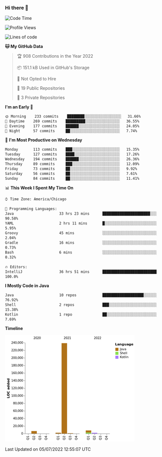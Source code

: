 ### Hi there 👋


<!--START_SECTION:waka-->
![Code Time](http://img.shields.io/badge/Code%20Time-2%2C346%20hrs%2050%20mins-blue)

![Profile Views](http://img.shields.io/badge/Profile%20Views-4-blue)

![Lines of code](https://img.shields.io/badge/From%20Hello%20World%20I%27ve%20Written-259%20Thousand%20lines%20of%20code-blue)

**🐱 My GitHub Data** 

> 🏆 908 Contributions in the Year 2022
 > 
> 📦 151.1 kB Used in GitHub's Storage 
 > 
> 🚫 Not Opted to Hire
 > 
> 📜 19 Public Repositories 
 > 
> 🔑 3 Private Repositories  
 > 
**I'm an Early 🐤** 

```text
🌞 Morning    233 commits    ████████░░░░░░░░░░░░░░░░░   31.66% 
🌆 Daytime    269 commits    █████████░░░░░░░░░░░░░░░░   36.55% 
🌃 Evening    177 commits    ██████░░░░░░░░░░░░░░░░░░░   24.05% 
🌙 Night      57 commits     ██░░░░░░░░░░░░░░░░░░░░░░░   7.74%

```
📅 **I'm Most Productive on Wednesday** 

```text
Monday       113 commits    ███░░░░░░░░░░░░░░░░░░░░░░   15.35% 
Tuesday      127 commits    ████░░░░░░░░░░░░░░░░░░░░░   17.26% 
Wednesday    194 commits    ██████░░░░░░░░░░░░░░░░░░░   26.36% 
Thursday     89 commits     ███░░░░░░░░░░░░░░░░░░░░░░   12.09% 
Friday       73 commits     ██░░░░░░░░░░░░░░░░░░░░░░░   9.92% 
Saturday     56 commits     ██░░░░░░░░░░░░░░░░░░░░░░░   7.61% 
Sunday       84 commits     ██░░░░░░░░░░░░░░░░░░░░░░░   11.41%

```


📊 **This Week I Spent My Time On** 

```text
⌚︎ Time Zone: America/Chicago

💬 Programming Languages: 
Java                     33 hrs 23 mins      ██████████████████████░░░   90.58% 
YAML                     2 hrs 11 mins       █░░░░░░░░░░░░░░░░░░░░░░░░   5.95% 
Groovy                   45 mins             ░░░░░░░░░░░░░░░░░░░░░░░░░   2.04% 
Gradle                   16 mins             ░░░░░░░░░░░░░░░░░░░░░░░░░   0.73% 
Bash                     6 mins              ░░░░░░░░░░░░░░░░░░░░░░░░░   0.32%

🔥 Editors: 
IntelliJ                 36 hrs 51 mins      █████████████████████████   100.0%

```

**I Mostly Code in Java** 

```text
Java                     10 repos            ███████████████████░░░░░░   76.92% 
Shell                    2 repos             ███░░░░░░░░░░░░░░░░░░░░░░   15.38% 
Kotlin                   1 repo              ██░░░░░░░░░░░░░░░░░░░░░░░   7.69%

```


**Timeline**

![Chart not found](https://raw.githubusercontent.com/powercasgamer/powercasgamer/master/charts/bar_graph.png) 


 Last Updated on 05/07/2022 12:55:07 UTC
<!--END_SECTION:waka-->
